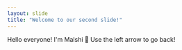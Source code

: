 ```yaml
---
layout: slide
title: "Welcome to our second slide!"
---
```

Hello everyone! I'm Malshi 👋
Use the left arrow to go back!
